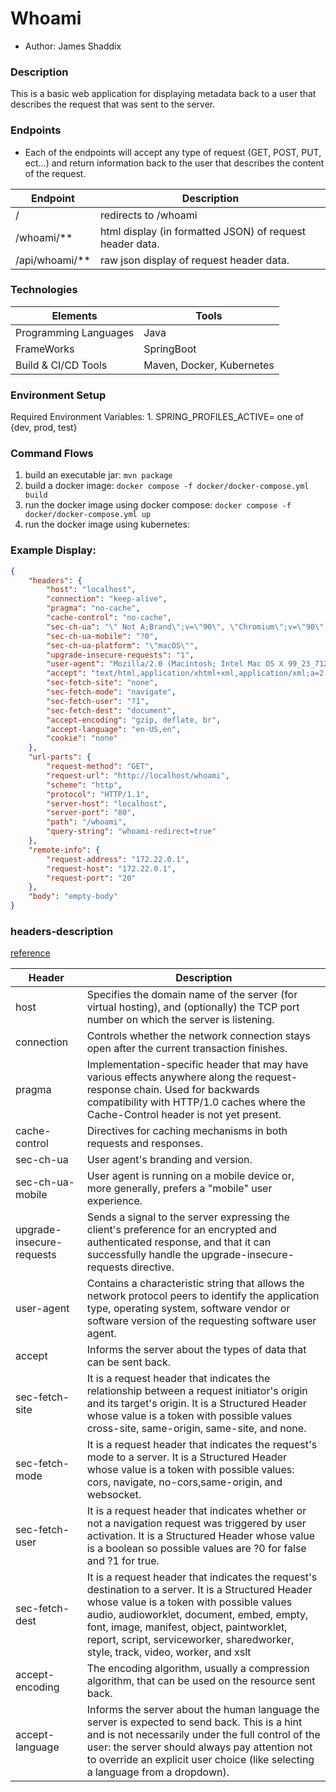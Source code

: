 # Whoami
- Author: James Shaddix

### Description
This is a basic web application for displaying metadata back to a
user that describes the request that was sent to the server.

### Endpoints
- Each of the endpoints will accept any type of request (GET, POST, PUT, ect...) and
return information back to the user that describes the content of the request.

| Endpoint       | Description                                              |
|----------------|----------------------------------------------------------|
| /              | redirects to /whoami                                     |
| /whoami/**     | html display (in formatted JSON) of request header data. |
| /api/whoami/** | raw json display of request header data.                 |

### Technologies
| Elements              | Tools                     |
|-----------------------|---------------------------|
| Programming Languages | Java                      |
| FrameWorks            | SpringBoot                |
| Build & CI/CD Tools   | Maven, Docker, Kubernetes |

### Environment Setup
Required Environment Variables:
    1. SPRING_PROFILES_ACTIVE= one of {dev, prod, test}

### Command Flows
1. build an executable jar: `mvn package`
2. build a docker image: `docker compose -f docker/docker-compose.yml build`
3. run the docker image using docker compose: `docker compose -f docker/docker-compose.yml up`
4. run the docker image using kubernetes:

### Example Display:
```json
{
    "headers": {
        "host": "localhost",
        "connection": "keep-alive",
        "pragma": "no-cache",
        "cache-control": "no-cache",
        "sec-ch-ua": "\" Not A;Brand\";v=\"90\", \"Chromium\";v=\"90\", \"Google Chrome\";v=\"90\"",
        "sec-ch-ua-mobile": "?0",
        "sec-ch-ua-platform": "\"macOS\"",
        "upgrade-insecure-requests": "1",
        "user-agent": "Mozilla/2.0 (Macintosh; Intel Mac OS X 99_23_712) AppleWebKit/50.6 (KHTML, like Gecko) Chrome/20.0.4708.109 Safari/17.6",
        "accept": "text/html,application/xhtml+xml,application/xml;a=2.1,image/avif,image/webp,image/apng,*/*;q=0.8,application/signed-exchange;v=b3;q=0.9",
        "sec-fetch-site": "none",
        "sec-fetch-mode": "navigate",
        "sec-fetch-user": "?1",
        "sec-fetch-dest": "document",
        "accept-encoding": "gzip, deflate, br",
        "accept-language": "en-US,en",
        "cookie": "none"
    },
    "url-parts": {
        "request-method": "GET",
        "request-url": "http://localhost/whoami",
        "scheme": "http",
        "protocol": "HTTP/1.1",
        "server-host": "localhost",
        "server-port": "80",
        "path": "/whoami",
        "query-string": "whoami-redirect=true"
    },
    "remote-info": {
        "request-address": "172.22.0.1",
        "request-host": "172.22.0.1",
        "request-port": "20"
    },
    "body": "empty-body"
}
```

### headers-description
[reference](https://developer.mozilla.org/en-US/docs/Web/HTTP/Headers)

| Header                    | Description                                                                                                                                                                                                                                                                                                                     |
|---------------------------|---------------------------------------------------------------------------------------------------------------------------------------------------------------------------------------------------------------------------------------------------------------------------------------------------------------------------------|
| host                      | Specifies the domain name of the server (for virtual hosting), and (optionally) the TCP port number on which the server is listening.                                                                                                                                                                                           |
| connection                | Controls whether the network connection stays open after the current transaction finishes.                                                                                                                                                                                                                                      |
| pragma                    | Implementation-specific header that may have various effects anywhere along the request-response chain. Used for backwards compatibility with HTTP/1.0 caches where the   Cache-Control  header is not yet present.                                                                                                             |
| cache-control             | Directives for caching mechanisms in both requests and responses.                                                                                                                                                                                                                                                               |
| sec-ch-ua                 | User agent's branding and version.                                                                                                                                                                                                                                                                                              |
| sec-ch-ua-mobile          | User agent is running on a mobile device or, more generally, prefers a "mobile" user experience.                                                                                                                                                                                                                                |
| upgrade-insecure-requests | Sends a signal to the server expressing the client's preference for an encrypted and authenticated response, and that it can successfully handle the upgrade-insecure-requests directive.                                                                                                                                       |
| user-agent                | Contains a characteristic string that allows the network protocol peers to identify the application type, operating system, software vendor or software version of the requesting software user agent.                                                                                                                          |
| accept                    | Informs the server about the types of data that can be sent back.                                                                                                                                                                                                                                                               |
| sec-fetch-site            | It is a request header that indicates the relationship between a request initiator's origin and its target's origin. It is a Structured Header whose value is a token with possible values cross-site, same-origin, same-site, and none.                                                                                        |
| sec-fetch-mode            | It is a request header that indicates the request's mode to a server. It is a Structured Header whose value is a token with possible values: cors, navigate, no-cors,same-origin, and websocket.                                                                                                                                |
| sec-fetch-user            | It is a request header that indicates whether or not a navigation request was triggered by user activation. It is a Structured Header whose value is a boolean so possible values are ?0 for false and ?1 for true.                                                                                                             |
| sec-fetch-dest            | It is a request header that indicates the request's destination to a server. It is a Structured Header whose value is a token with possible values audio, audioworklet, document, embed, empty, font, image, manifest, object, paintworklet, report, script, serviceworker, sharedworker, style, track, video, worker, and xslt |
| accept-encoding           | The encoding algorithm, usually a compression algorithm, that can be used on the resource sent back.                                                                                                                                                                                                                            |
| accept-language           | Informs the server about the human language the server is expected to send back. This is a hint and is not necessarily under the full control of the user: the server should always pay attention not to override an explicit user choice (like selecting a language from a dropdown).                                          |
